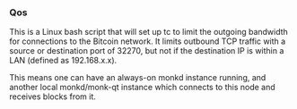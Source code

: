 ### Qos ###

This is a Linux bash script that will set up tc to limit the outgoing bandwidth for connections to the Bitcoin network. It limits outbound TCP traffic with a source or destination port of 32270, but not if the destination IP is within a LAN (defined as 192.168.x.x).

This means one can have an always-on monkd instance running, and another local monkd/monk-qt instance which connects to this node and receives blocks from it.
